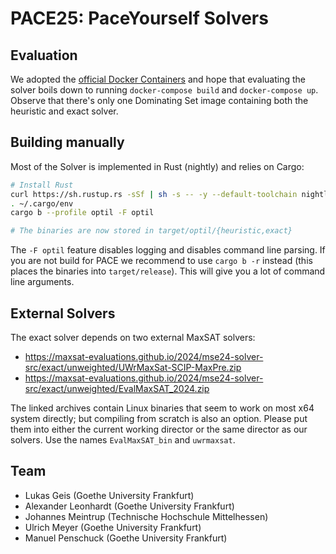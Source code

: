 # PACE25: PaceYourself Solvers

## Evaluation
We adopted the [official Docker Containers](https://github.com/MarioGrobler/PACE2025-docker) and hope that evaluating the
solver boils down to running `docker-compose build` and `docker-compose up`. Observe that there's only one Dominating Set
image containing both the heuristic and exact solver.

## Building manually
Most of the Solver is implemented in Rust (nightly) and relies on Cargo:

```bash
# Install Rust
curl https://sh.rustup.rs -sSf | sh -s -- -y --default-toolchain nightly --profile minimal
. ~/.cargo/env
cargo b --profile optil -F optil

# The binaries are now stored in target/optil/{heuristic,exact}
```

The `-F optil` feature disables logging and disables command line parsing. If you are not build for PACE we recommend to
use `cargo b -r` instead (this places the binaries into `target/release`). This will give you a lot of command line arguments. 

## External Solvers
The exact solver depends on two external MaxSAT solvers:
 - https://maxsat-evaluations.github.io/2024/mse24-solver-src/exact/unweighted/UWrMaxSat-SCIP-MaxPre.zip
 - https://maxsat-evaluations.github.io/2024/mse24-solver-src/exact/unweighted/EvalMaxSAT_2024.zip

The linked archives contain Linux binaries that seem to work on most x64 system directly; but compiling from scratch is also
an option. Please put them into either the current working director or the same director as our solvers. Use the names
`EvalMaxSAT_bin` and `uwrmaxsat`.

## Team
- Lukas Geis (Goethe University Frankfurt)
- Alexander Leonhardt (Goethe University Frankfurt)
- Johannes Meintrup (Technische Hochschule Mittelhessen)
- Ulrich Meyer (Goethe University Frankfurt)
- Manuel Penschuck (Goethe University Frankfurt)
